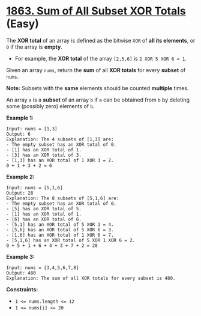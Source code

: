 # [1863. Sum of All Subset XOR Totals][link] (Easy)

[link]: https://leetcode.com/problems/sum-of-all-subset-xor-totals/

The **XOR total** of an array is defined as the bitwise `XOR` of **all its elements**, or `0` if the
array is **empty**.

- For example, the **XOR total** of the array `[2,5,6]` is `2 XOR 5 XOR 6 = 1`.

Given an array `nums`, return the **sum** of all **XOR totals** for every **subset** of  `nums`.

**Note:** Subsets with the **same** elements should be counted **multiple** times.

An array `a` is a **subset** of an array `b` if `a` can be obtained from `b` by deleting some
(possibly zero) elements of `b`.

**Example 1:**

```
Input: nums = [1,3]
Output: 6
Explanation: The 4 subsets of [1,3] are:
- The empty subset has an XOR total of 0.
- [1] has an XOR total of 1.
- [3] has an XOR total of 3.
- [1,3] has an XOR total of 1 XOR 3 = 2.
0 + 1 + 3 + 2 = 6
```

**Example 2:**

```
Input: nums = [5,1,6]
Output: 28
Explanation: The 8 subsets of [5,1,6] are:
- The empty subset has an XOR total of 0.
- [5] has an XOR total of 5.
- [1] has an XOR total of 1.
- [6] has an XOR total of 6.
- [5,1] has an XOR total of 5 XOR 1 = 4.
- [5,6] has an XOR total of 5 XOR 6 = 3.
- [1,6] has an XOR total of 1 XOR 6 = 7.
- [5,1,6] has an XOR total of 5 XOR 1 XOR 6 = 2.
0 + 5 + 1 + 6 + 4 + 3 + 7 + 2 = 28
```

**Example 3:**

```
Input: nums = [3,4,5,6,7,8]
Output: 480
Explanation: The sum of all XOR totals for every subset is 480.
```

**Constraints:**

- `1 <= nums.length <= 12`
- `1 <= nums[i] <= 20`
